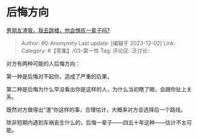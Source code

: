 # 后悔方向
[男朋友渣我，我去跳楼，他会愧疚一辈子吗?](https://www.zhihu.com/question/631172458/answer/3310797132)

> Author: #0-Anonymity
> Last update: [编辑于 2023-12-02]
> Link:
> Category:  #【答集】/03-第一性 
> Tag:
> 评论区:
> 泛讨论:

对方有两种可能的人后悔方向：

第一种是后悔对不起你，造成了严重的后果。

第二种是后悔为什么早没看出你是这样的人，为什么当初瞎了眼，会跟你扯上关系。

既然对方做得出“渣“你这样的事，合理估计，大概率对方会选择后一个路线。

除非短期内遇到车祸丧生什么的，后悔一辈子——四五十年这种——估计不太可能。